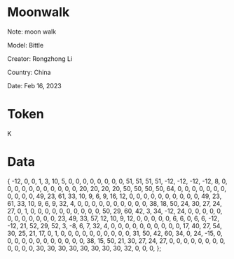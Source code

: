 # Moonwalk
Note: moon walk

Model: Bittle

Creator: Rongzhong Li

Country: China

Date: Feb 16, 2023

# Token
K

# Data
{
 -12,   0,   0,   1,
   3,  10,   5,
   0,   0,   0,   0,   0,   0,   0,   0,  51,  51,  51,  51, -12, -12, -12, -12,   8,   0,   0,   0,
   0,   0,   0,   0,   0,   0,   0,   0,  20,  20,  20,  20,  50,  50,  50,  50,  64,   0,   0,   0,
   0,   0,   0,   0,   0,   0,   0,   0,  49,  23,  61,  33,  10,   9,   6,   9,  16,  12,   0,   0,
   0,   0,   0,   0,   0,   0,   0,   0,  49,  23,  61,  33,  10,   9,   6,   9,  32,   4,   0,   0,
   0,   0,   0,   0,   0,   0,   0,   0,  38,  18,  50,  24,  30,  27,  24,  27,   0,   1,   0,   0,
   0,   0,   0,   0,   0,   0,   0,   0,  50,  29,  60,  42,   3,  34, -12,  24,   0,   0,   0,   0,
   0,   0,   0,   0,   0,   0,   0,   0,  23,  49,  33,  57,  12,  10,   9,  12,   0,   0,   0,   0,
   0,   6,   6,   0,   6,   6, -12, -12,  21,  52,  29,  52,   3,  -8,   6,   7,  32,   4,   0,   0,
   0,   0,   0,   0,   0,   0,   0,   0,  17,  40,  27,  54,  30,  25,  21,  17,   0,   1,   0,   0,
   0,   0,   0,   0,   0,   0,   0,   0,  31,  50,  42,  60,  34,   0,  24, -15,   0,   0,   0,   0,
   0,   0,   0,   0,   0,   0,   0,   0,  38,  15,  50,  21,  30,  27,  24,  27,   0,   0,   0,   0,
   0,   0,   0,   0,   0,   0,   0,   0,  30,  30,  30,  30,  30,  30,  30,  30,  32,   0,   0,   0,
};
